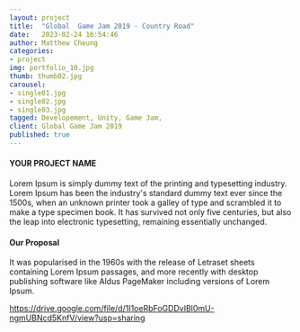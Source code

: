 ```yaml
---
layout: project
title:  "Global  Game Jam 2019 - Country Road"
date:   2023-02-24 16:54:46
author: Matthew Cheung
categories:
- project
img: portfolio_10.jpg
thumb: thumb02.jpg
carousel:
- single01.jpg
- single02.jpg
- single03.jpg
tagged: Developement, Unity, Game Jam,
client: Global Game Jam 2019
published: true
---
```

#### YOUR PROJECT NAME
Lorem Ipsum is simply dummy text of the printing and typesetting industry. Lorem Ipsum has been the industry's standard dummy text ever since the 1500s, when an unknown printer took a galley of type and scrambled it to make a type specimen book. It has survived not only five centuries, but also the leap into electronic typesetting, remaining essentially unchanged.

#### Our Proposal
It was popularised in the 1960s with the release of Letraset sheets containing Lorem Ipsum passages, and more recently with desktop publishing software like Aldus PageMaker including versions of Lorem Ipsum.

https://drive.google.com/file/d/1I1oeRbFoGDDvIBl0mU-ngmUBNcd5KnfV/view?usp=sharing